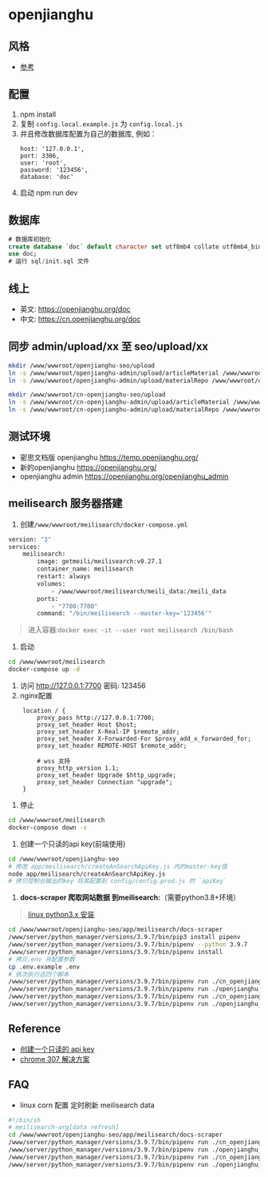 # openjianghu

## 风格

- [参考](https://layui.itze.cn/)

## 配置

1. npm install
2. 复制 `config.local.example.js` 为 `config.local.js`
3. 并且修改数据库配置为自己的数据库, 例如：
   ```
   host: '127.0.0.1',
   port: 3306,
   user: 'root',
   password: '123456',
   database: 'doc'
   ```
4. 启动 npm run dev
   
## 数据库

```sql
# 数据库初始化
create database `doc` default character set utf8mb4 collate utf8mb4_bin;
use doc;
# 运行 sql/init.sql 文件
```

## 线上

- 英文: https://openjianghu.org/doc
- 中文: https://cn.openjianghu.org/doc

## 同步 admin/upload/xx 至 seo/upload/xx

```bash
mkdir /www/wwwroot/openjianghu-seo/upload
ln -s /www/wwwroot/openjianghu-admin/upload/articleMaterial /www/wwwroot/openjianghu-seo/upload/articleMaterial
ln -s /www/wwwroot/openjianghu-admin/upload/materialRepo /www/wwwroot/openjianghu-seo/upload/materialRepo

mkdir /www/wwwroot/cn-openjianghu-seo/upload
ln -s /www/wwwroot/cn-openjianghu-admin/upload/articleMaterial /www/wwwroot/cn-openjianghu-seo/upload/articleMaterial
ln -s /www/wwwroot/cn-openjianghu-admin/upload/materialRepo /www/wwwroot/cn-openjianghu-seo/upload/materialRepo
```

## 测试环境

- 密思文档版 openjianghu https://temp.openjianghu.org/
- 新的openjianghu  https://openjianghu.org/
- openjianghu admin  https://openjianghu.org/openjianghu_admin

## meilisearch 服务器搭建

1. 创建`/www/wwwroot/meilisearch/docker-compose.yml`
```bash
version: "3"
services:
    meilisearch:
        image: getmeili/meilisearch:v0.27.1
        container_name: meilisearch
        restart: always
        volumes:
            - /www/wwwroot/meilisearch/meili_data:/meili_data
        ports:
            - "7700:7700"
        command: "/bin/meilisearch --master-key='123456'"
```
> 进入容器:`docker exec -it --user root meilisearch /bin/bash`
1. 启动
```bash
cd /www/wwwroot/meilisearch
docker-compose up -d
```
1. 访问 http://127.0.0.1:7700  密码: 123456
1. nginx配置
```config
    location / {
        proxy_pass http://127.0.0.1:7700;
        proxy_set_header Host $host;
        proxy_set_header X-Real-IP $remote_addr;
        proxy_set_header X-Forwarded-For $proxy_add_x_forwarded_for;
        proxy_set_header REMOTE-HOST $remote_addr;

        # wss 支持
        proxy_http_version 1.1;
        proxy_set_header Upgrade $http_upgrade;
        proxy_set_header Connection "upgrade";
    }
```
1. 停止
```bash
cd /www/wwwroot/meilisearch
docker-compose down -v
```
1. 创建一个只读的api key(前端使用)
```bash
cd /www/wwwroot/openjianghu-seo
# 修改 app/meilisearch/createAnSearchApiKey.js 内的master-key值
node app/meilisearch/createAnSearchApiKey.js
# 拷贝控制台输出的key 将其配置到 config/config.prod.js 的 `apiKey`
```
1. **docs-scraper 爬取网站数据 到meilisearch:**（需要python3.8+环境）
> [linux python3.x 安装](https://cn.openjianghu.org/doc/page/article/10071)
```bash
cd /www/wwwroot/openjianghu-seo/app/meilisearch/docs-scraper
/www/server/python_manager/versions/3.9.7/bin/pip3 install pipenv
/www/server/python_manager/versions/3.9.7/bin/pipenv --python 3.9.7
/www/server/python_manager/versions/3.9.7/bin/pipenv install
# 拷贝.env 并配置参数
cp .env.example .env
# 依次执行这四个脚本
/www/server/python_manager/versions/3.9.7/bin/pipenv run ./cn_openjianghu_org_doc_public
/www/server/python_manager/versions/3.9.7/bin/pipenv run ./openjianghu_org_doc_public
/www/server/python_manager/versions/3.9.7/bin/pipenv run ./cn_openjianghu_org_doc_all
/www/server/python_manager/versions/3.9.7/bin/pipenv run ./openjianghu_org_doc_all
```

## Reference

- [创建一个只读的 api key](https://docs.meilisearch.com/learn/security/master_api_keys.html#using-the-master-key-to-manage-api-keys)
- [chrome 307 解决方案](https://www.cnblogs.com/Don/p/12192420.html)

## FAQ

- linux corn 配置 定时刷新 meilisearch data
```bash
#!/bin/sh
# meilisearch-org[data refresh]
cd /www/wwwroot/openjianghu-seo/app/meilisearch/docs-scraper
/www/server/python_manager/versions/3.9.7/bin/pipenv run ./cn_openjianghu_org_doc_public
/www/server/python_manager/versions/3.9.7/bin/pipenv run ./openjianghu_org_doc_public
/www/server/python_manager/versions/3.9.7/bin/pipenv run ./cn_openjianghu_org_doc_all
/www/server/python_manager/versions/3.9.7/bin/pipenv run ./openjianghu_org_doc_all
```